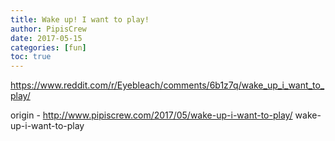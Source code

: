 ```yaml
---
title: Wake up! I want to play!
author: PipisCrew
date: 2017-05-15
categories: [fun]
toc: true
---
```


https://www.reddit.com/r/Eyebleach/comments/6b1z7q/wake_up_i_want_to_play/

origin - http://www.pipiscrew.com/2017/05/wake-up-i-want-to-play/ wake-up-i-want-to-play